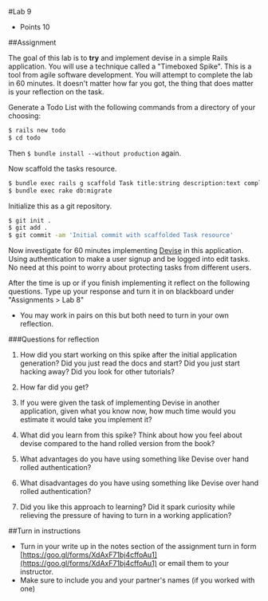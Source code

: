 #Lab 9
* Points 10

##Assignment

The goal of this lab is to **try** and implement devise in a simple Rails
application. You will use a technique called a "Timeboxed Spike". This is a tool
from agile software development.  You will attempt to complete the lab in 60
minutes.  It doesn't matter how far you got, the thing that does matter is your
reflection on the task.

Generate a Todo List with the following commands from a directory of your choosing:

```bash
$ rails new todo
$ cd todo
```
Then ```$ bundle install --without production``` again.

Now scaffold the tasks resource.

```bash
$ bundle exec rails g scaffold Task title:string description:text completed:boolean
$ bundle exec rake db:migrate
```

Initialize this as a git repository.

```bash
$ git init .
$ git add .
$ git commit -am 'Initial commit with scaffolded Task resource'
```

Now investigate for 60 minutes implementing
[Devise](https://github.com/plataformatec/devise) in this application.  Using
authentication to make a user signup and be logged into edit tasks.  No need
at this point to worry about protecting tasks from different users.

After the time is up or if you finish implementing it reflect on the following
questions. Type up your response and turn it in on blackboard under
"Assignments > Lab 8"

* You may work in pairs on this but both need to turn in your own reflection.

###Questions for reflection

1) How did you start working on this spike after the initial application generation?
Did you just read the docs and start? Did you just start hacking away? Did you
look for other tutorials?

2) How far did you get?

3) If you were given the task of implementing Devise in another application,
given what you know now, how much time would you estimate it would take you
implement it?

4) What did you learn from this spike?  Think about how you feel about devise
compared to the hand rolled version from the book?

5) What advantages do you have using something like Devise over hand rolled authentication?

6) What disadvantages do you have using something like Devise over hand rolled authentication?

7) Did you like this approach to learning?  Did it spark curiosity while relieving
the pressure of having to turn in a working application?


##Turn in instructions
* Turn in your write up in the notes section of the assignment turn in form [https://goo.gl/forms/XdAxF71bj4cffoAu1](https://goo.gl/forms/XdAxF71bj4cffoAu1) or email them to your instructor.
* Make sure to include you and your partner's names (if you worked with one)
